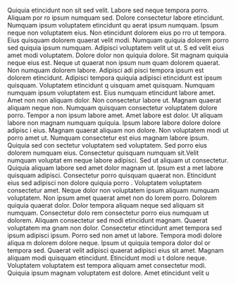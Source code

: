 Quiquia etincidunt non sit sed velit. Labore sed neque tempora porro. Aliquam por
ro ipsum numquam sed. Dolore consectetur labore etincidunt. Numquam ipsum voluptatem etincidunt qu
aerat ipsum numquam. Ipsum neque non voluptatem eius. Non etincidunt dolorem eius po
rro ut tempora.  Eius quisquam dolorem quaerat velit modi. Numquam quiquia dolorem porro sed quiquia ipsum numquam. Adipisci voluptatem velit ut ut. S
ed velit eius amet modi voluptatem. Dolore dolor non quiquia dolore. Sit magnam quiquia neque eius est. Neque ut quaerat non ipsum num
quam dolorem quaerat. Non numquam dolorem labore. Adipisci adi
pisci tempora ipsum est dolorem etincidunt.  Adipisci tempora quiquia adipisci etincidunt est ipsum quisquam. Voluptatem etincidunt q
uisquam amet quisquam. Numquam numquam ipsum voluptatem est. Eius numquam etincidunt labore amet. Amet non non aliquam dolor. Non
 consectetur labore ut. Magnam quaerat aliquam neque non. Numquam quisquam consectetur voluptatem dolore porro. Tempor
a non ipsum labore amet.  Amet labore est dolor. Ut aliquam labore non magnam numquam quiquia. Ipsum labore labore dolore dolore adipisc
i eius. Magnam quaerat aliquam non dolore. Non voluptatem modi ut porro amet ut. Numquam consectetur est eius magnam labore ipsum. Quiquia sed con
sectetur voluptatem sed voluptatem. Sed porro eius dolorem numquam eius. Consectetur quisquam numquam sit.Velit numquam voluptat
em neque labore adipisci. Sed ut aliquam ut consectetur. Quiquia aliquam labore sed amet dolor magnam ut. Ipsum est a
met labore quisquam adipisci. Consectetur porro quisquam quaerat non. Etincidunt eius sed adipisci non dolore quiquia porro
. Voluptatem voluptatem consectetur amet. Neque dolor non voluptatem ipsum aliquam numquam voluptatem.  Non ipsum amet quaerat amet non do
lorem porro. Dolorem quiquia quaerat dolor. Dolor tempora aliquam neque sed aliquam sit numquam. Consectetur dolo
rem consectetur porro eius numquam ut dolorem. Aliquam consectetur sed modi etincidunt magnam. Quaerat voluptatem ma
gnam non dolor. Consectetur etincidunt amet tempora sed ipsum adipisci ipsum. Porro sed non amet ut labore.  Tempora modi dolore aliqua
m dolorem dolore neque. Ipsum ut quiquia tempora dolor dol
or tempora sed. Quaerat velit adipisci quaerat adipisci eius sit amet. Magnam aliquam modi quisquam etincidunt. Etincidunt modi u
t dolore neque. Voluptatem voluptatem est tempora aliquam amet consectetur modi. Quiquia ipsum magnam voluptatem est dolore. Amet etincidunt velit u
